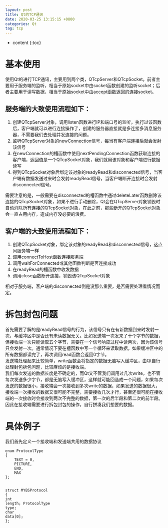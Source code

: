 ```yaml
---
layout: post
title: Qt的TCP通讯
date: 2020-03-25 13:15:15 +0800
categories: Qt
tag: tcp
---
```

* content
{:toc}

<h1><a id="_0"></a>基本使用</h1>
<p>使用Qt的进行TCP通讯，主要用到两个类，QTcpServer和QTcpSocket。前者主要用于服务端的监听，相当于原始socket中由socket函数创建的监听socket；后者主要用于读写数据，相当于原始socket中由accept函数返回的连接socket。</p>
<!-- more -->
<h2><a id="_2"></a>服务端的大致使用流程如下：</h2>
<ol>
<li>创建QTcpServer对象，调用listen函数进行IP和端口号的监听，执行过该函数后，客户端就可以进行连接操作了，创建的服务器直接就是多连接多消息服务器，不需要我们去处理并发连接的问题。</li>
<li>监听QTcpServer对象的newConnection信号，每当有客户端连接后就会发射该信号</li>
<li>在newConnection的槽函数中使用nextPendingConnection函数获取连接的客户端，返回值是一个QTcpSocket对象，我们就用该对象和客户端进行数据读写</li>
<li>得到QTcpSocket对象后绑定该对象的readyRead和disconnected信号，当客户端有数据发送过来时会发射readyRead信号，当客户端断开连接时会发射disconnected信号。</li>
</ol>
<p>需要注意的是，一般需要在disconnected的槽函数中通过deleteLater函数删除该连接的QTcpSocket对象，如果不进行手动删除，Qt会在QTcpServer对象销毁时自动消除所有连接的QTcpSocket对象，在此之前，那些断开的QTcpSocket对象会一直占用内存，造成内存没必要的浪费。</p>
<h2><a id="_11"></a>客户端的大致使用流程如下：</h2>
<ol>
<li>创建QTcpSocket对象，绑定该对象的readyRead和disconnected信号，这点同服务端一样</li>
<li>调用connectToHost函数连接服务端</li>
<li>调用waitForConnected或其他函数判断是否连接成功</li>
<li>在readyRead的槽函数中收发数据</li>
<li>调用close函数断开连接，销毁该QTcpSocket对象</li>
</ol>
<p>相对于服务端，客户端的disconnected倒是没那么重要，是否需要处理看情况而定。</p>
<h1><a id="_21"></a>拆包封包问题</h1>
<p>首先需要了解的是readyRead信号的行为，该信号只有在有新数据到来时发射一次，与缓冲区中是否还有未读数据无关。比如发送端一次发来了十个字节的数据，但接收端一次只能读取五个字节，需要在一个信号响应过程中读两次，因为该信号只会发射一次。通常情况下要在槽函数中写一个循环来读取数据，如果缓冲区中的所有数据都读完了，再次调用read函数会返回0字节。<br>
发送端处理起来比较简单，write函数会将指定的数据无脑写入缓冲区，由Qt自行处理封包拆包问题，比较麻烦的是接收端。<br>
我们每次发送的数据长度是不确定的，而Qt又不管我们调用过几次write，也不管每次发送多少字节，都是无脑写入缓冲区，这样就可能回造成一个问题，如果每次发送的数据很小，接收端会一次接收到多次write的数据，如果发送的数据很大，接收端一次接收的数据又很可能不完整，需要接收几次才行，甚至还很可能在接收端的一次接收时会接收到两次不完整的数据，第一次的后半段和第二次的前半段。因此在接收端需要进行拆包封包的操作，自行拼凑我们想要的数据。</p>
<h1><a id="_26"></a>具体例子</h1>
<p>我们首先定义一个接收端和发送端共用的数据协议</p>
<pre><code class="prism language-cpp"><span class="token keyword">enum</span> ProtocolType
<span class="token punctuation">{</span>
	TEXT <span class="token operator">=</span> <span class="token number">0</span><span class="token punctuation">,</span>
	PICTURE<span class="token punctuation">,</span>
	END<span class="token punctuation">,</span>
	MAX
<span class="token punctuation">}</span><span class="token punctuation">;</span>

<span class="token keyword">struct</span> MYBSProtocol
<span class="token punctuation">{</span>
	<span class="token keyword">int</span> length<span class="token punctuation">;</span>
	ProtocolType type<span class="token punctuation">;</span>
	<span class="token keyword">char</span> data<span class="token punctuation">[</span><span class="token number">0</span><span class="token punctuation">]</span><span class="token punctuation">;</span>
<span class="token punctuation">}</span><span class="token punctuation">;</span>
</code></pre>
